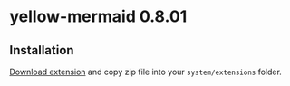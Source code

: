 # yellow-mermaid 0.8.01

## Installation

[Download extension](https://github.com/Whoopsadaisy/yellow-mermaid/archive/main.zip) and copy zip file into your `system/extensions` folder.

